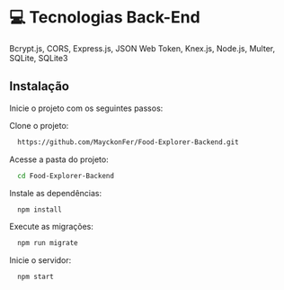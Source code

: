 # 💻 Tecnologias Back-End

Bcrypt.js,
CORS,
Express.js,
JSON Web Token,
Knex.js,
Node.js,
Multer,
SQLite,
SQLite3

## Instalação

Inicie o projeto com os seguintes passos:

Clone o projeto:

```bash
  https://github.com/MayckonFer/Food-Explorer-Backend.git
```

Acesse a pasta do projeto:

```bash
  cd Food-Explorer-Backend
```

Instale as dependências:

```bash
  npm install
```

Execute as migrações:

```bash
  npm run migrate
```

Inicie o servidor:

```bash
  npm start
```
